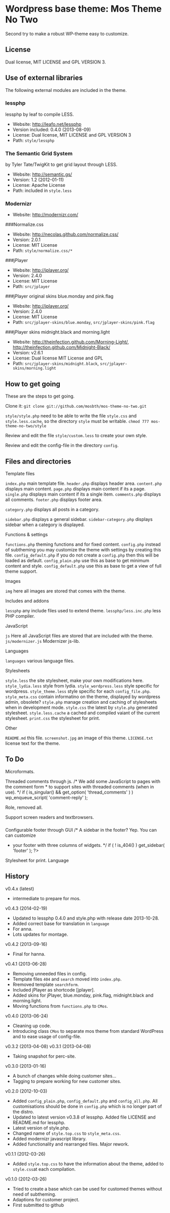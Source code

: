 Wordpress base theme: Mos Theme No Two
======================================

Second try to make a robust WP-theme easy to customize. 



License
-----------------------------------

Dual license, MIT LICENSE and GPL VERSION 3.



Use of external libraries
-----------------------------------

The following external modules are included in the theme.

### lessphp
lessphp by leaf to compile LESS.
* Website: http://leafo.net/lessphp
* Version included: 0.4.0 (2013-08-09)
* License: Dual license, MIT LICENSE and GPL VERSION 3
* Path: `style/lessphp`


### The Semantic Grid System
by Tyler Tate/TwigKit to get grid layout through LESS.
* Website: http://semantic.gs/
* Version: 1.2 (2012-01-11)
* License: Apache License
* Path: included in `style.less`


### Modernizr
* Website: http://modernizr.com/


###Normalize.css
* Website: http://necolas.github.com/normalize.css/
* Version: 2.0.1
* License: MIT License
* Path: `style/normalize.css/*`


###jPlayer
* Website: http://jplayer.org/
* Version: 2.4.0
* License: MIT License
* Path: `src/jplayer`


###jPlayer original skins blue.monday and pink.flag
* Website: http://jplayer.org/
* Version: 2.4.0
* License: MIT License
* Path: `src/jplayer-skins/blue.monday`, `src/jplayer-skins/pink.flag`


###jPlayer skins midnight.black and morning.light
* Website: http://theinfection.github.com/Morning-Light/, http://theinfection.github.com/Midnight-Black/
* Version: v2.6.1
* License: Dual license MIT License and GPL
* Path: `src/jplayer-skins/midnight.black`, `src/jplayer-skins/morning.light`



How to get going
--------------------------------------

These are the steps to get going.

Clone it:
`git clone git://github.com/mosbth/mos-theme-no-two.git`

`style/style.php` need to be able to write the file `style.css` and `style.less.cache`, so the directory `style` must be writable.
`chmod 777 mos-theme-no-two/style`

Review and edit the file `style/custom.less` to create your own style.

Review and edit the config-file in the directory `config`.



Files and directories
--------------------------------------

Template files

`index.php` main template file.
`header.php` displays header area.
`content.php` displays main content.
`page.php` displays main content if its a page.
`single.php` displays main content if its a single item.
`comments.php` displays all comments.
`footer.php` displays footer area.

`category.php` displays all posts in a category.

`sidebar.php` displays a general sidebar.
`sidebar-category.php` displays sidebar when a category is displayed.


Functions & settings

`functions.php` theming functions and for fixed content.
`config.php` instead of subtheming you may customize the theme with settings by creating this file.
`config_default.php` if you do not create a `config.php` then this will be loaded as default.
`config_plain.php` use this as base to get minimum content and style.
`config_default.php` use this as base to get a view of full theme support.


Images

`img` here all images are stored that comes with the theme.


Includes and addons

`lessphp` any include files used to extend theme.
`lessphp/less.inc.php` less PHP compiler.


JavaScript

`js` Here all JavaScript files are stored that are included with the theme.
`js/modernizer.js` Modernizer js-lib.


Languages

`languages` various language files.


Stylesheets

`style.less` the site stylesheet, make your own modifications here.
`style_lydia.less` style from lydia.
`style_wordpress.less` style specific for wordpress.
`style_theme.less` style specific for each `config_file.php`.
`style_meta.css` contain informatino on the theme, displayed by wordpress admin, obsolete?
`style.php` manage creation and caching of stylesheets when in development mode.
`style.css` the latest by `style.php` generated stylesheet.
`style.less.cache` a cached and compiled vaiant of the current stylesheet.
`print.css` the stylesheet for print.


Other

`README.md` this file.
`screenshot.jpg` an image of this theme.
`LICENSE.txt` license text for the theme.



To Do
--------------------------------------
Microformats.
<link rel="profile" href="http://gmpg.org/xfn/11" />

Threaded comments through js.
	/* We add some JavaScript to pages with the comment form
	 * to support sites with threaded comments (when in use).
	 */
	if ( is_singular() && get_option( 'thread_comments' ) )
		wp_enqueue_script( 'comment-reply' );

Role, removed all.

Support screen readers and textbrowsers.
<h3 class="assistive-text"><?php _e( 'Main menu', 'twentyeleven' ); ?></h3>
<?php /*  Allow screen readers / text browsers to skip the navigation menu and get right to the good stuff. */ ?>
<div class="skip-link"><a class="assistive-text" href="#content" title="<?php esc_attr_e( 'Skip to primary content', 'twentyeleven' ); ?>"><?php _e( 'Skip to primary content', 'twentyeleven' ); ?></a></div>
<div class="skip-link"><a class="assistive-text" href="#secondary" title="<?php esc_attr_e( 'Skip to secondary content', 'twentyeleven' ); ?>"><?php _e( 'Skip to secondary content', 'twentyeleven' ); ?></a></div>

Configurable footer through GUI
  /* A sidebar in the footer? Yep. You can can customize
   * your footer with three columns of widgets.
   */
  if ( ! is_404() )
    get_sidebar( 'footer' );
  ?>
  
Stylesheet for print.
Language


  
History
--------------------------------------

v0.4.x (latest)

* intermediate to prepare for mos. 

v0.4.3 (2014-02-19)

* Updated to lessphp 0.4.0 and style.php with release date 2013-10-28.
* Added correct base for translation in `language`
* For anna.
* Lots updates for montage.


v0.4.2 (2013-09-16)

* Final for hanna.


v0.4.1 (2013-06-28)

* Removing unneeded files in config. 
* Template files `404` and `search` moved into `index.php`.
* Rremoved template `searchform`.
* Included jPlayer as shortcode [jplayer].
* Added skins for jPlayer, blue.monday, pink.flag, midnight.black and morning.light.
* Moving functions from `functions.php` to `CMos`.


v0.4.0 (2013-06-24)

* Cleaning up code. 
* Introducing class `CMos` to separate mos theme from standard WordPress and to ease usage of config-file.


v0.3.2 (2013-04-08)
v0.3.1 (2013-04-08)

* Taking snapshot  for perc-site.


v0.3.0 (2013-01-16)

* A bunch of changes while doing customer sites...
* Tagging to prepare working for new customer sites.


v0.2.0 (2012-10-03)

* Added `config_plain.php`, `config_default.php` and `config_all.php`. All customisations
should be done in `config.php` which is no longer part of the distro.
* Updated to latest version v0.3.8 of lessphp. Added file LICENSE and README.md for lessphp.
* Latest version of style.php.
* Changed name of `style.top.css` to `style_meta.css`.
* Added modernizr javascript library.
* Added functionality and rearranged files. Major rework.


v0.1.1 (2012-03-26)

* Added `style.top.css` to have the information about the theme, added to `style.css`at each compilation.


v0.1.0 (2012-03-26)

* Tried to create a base which can be used for customed themes without need of subtheming.
* Adaptions for customer project.
* First submitted to github


